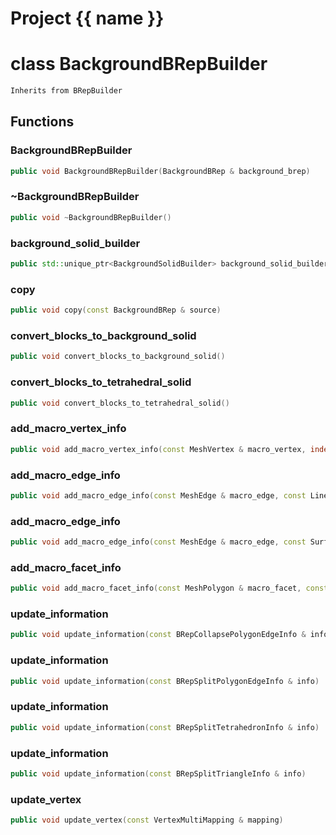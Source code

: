 <script setup>
import {useRoute} from 'vitepress'
const {path} = useRoute()
const tokens = path.split('/')
const words = tokens[2].split('-');
for (let i = 0; i < words.length; i++) {
    words[i] = words[i].charAt(0).toUpperCase() + words[i].slice(1);
    words[i] = words[i].replace('geode', 'Geode')
}
const name = words.join('-');
</script>
# Project {{ name }}

# class BackgroundBRepBuilder


```cpp
Inherits from BRepBuilder
```



## Functions

### BackgroundBRepBuilder

```cpp
public void BackgroundBRepBuilder(BackgroundBRep & background_brep)
```


### ~BackgroundBRepBuilder

```cpp
public void ~BackgroundBRepBuilder()
```


### background_solid_builder

```cpp
public std::unique_ptr<BackgroundSolidBuilder> background_solid_builder(const uuid & block_id)
```


### copy

```cpp
public void copy(const BackgroundBRep & source)
```


### convert_blocks_to_background_solid

```cpp
public void convert_blocks_to_background_solid()
```


### convert_blocks_to_tetrahedral_solid

```cpp
public void convert_blocks_to_tetrahedral_solid()
```


### add_macro_vertex_info

```cpp
public void add_macro_vertex_info(const MeshVertex & macro_vertex, index_t unique_vertex_id)
```


### add_macro_edge_info

```cpp
public void add_macro_edge_info(const MeshEdge & macro_edge, const Line3D & line, index_t edge)
```


### add_macro_edge_info

```cpp
public void add_macro_edge_info(const MeshEdge & macro_edge, const Surface3D & surface, const PolygonEdge & edge)
```


### add_macro_facet_info

```cpp
public void add_macro_facet_info(const MeshPolygon & macro_facet, const Surface3D & surface, index_t triangle)
```


### update_information

```cpp
public void update_information(const BRepCollapsePolygonEdgeInfo & info)
```


### update_information

```cpp
public void update_information(const BRepSplitPolygonEdgeInfo & info)
```


### update_information

```cpp
public void update_information(const BRepSplitTetrahedronInfo & info)
```


### update_information

```cpp
public void update_information(const BRepSplitTriangleInfo & info)
```


### update_vertex

```cpp
public void update_vertex(const VertexMultiMapping & mapping)
```




